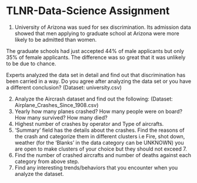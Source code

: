 # TLNR-Data-Science Assignment

1.	University of Arizona was sued for sex discrimination. Its admission data showed that 
men applying to graduate school at Arizona were more likely to be admitted than women.

   The graduate schools had just accepted 44% of male applicants but only 35% of female 
applicants. The difference was so great that it was unlikely to be due to chance.

   Experts analyzed the data set in detail and find out that discrimination has been carried
in a way. Do you agree after analyzing the data set or you have a different conclusion? 
(Dataset: university.csv)

2.	Analyze the Aircrash dataset and find out the following: 
(Dataset: Airplane_Crashes_Since_1908.csv)
  1. Yearly how many planes crashed? How many people were on board? How many survived? 
How many died?
  2. Highest number of crashes by operator and Type of aircrafts.
  3. ‘Summary’ field has the details about the crashes. Find the reasons of the crash and 
categorize them in different clusters i.e Fire, shot down, weather (for the ‘Blanks’ in 
the data category can be UNKNOWN) you are open to make clusters of your choice but they 
should not exceed 7.
  4. Find the number of crashed aircrafts and number of deaths against each category from 
above step.
  5. Find any interesting trends/behaviors that you encounter when you analyze the dataset.

